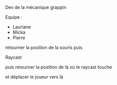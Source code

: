 Dev de la mécanique grappin

Equipe : 
- Lauriane
- Micka
- Pierre

retourner la position de la souris puis

Raycast

puis retourner la position de là où le raycast touche

et déplacer le joueur vers là
